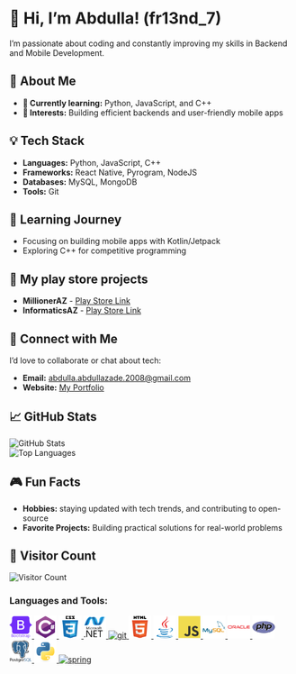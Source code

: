# 👋 Hi, I’m Abdulla! (fr13nd_7)  
I’m passionate about coding and constantly improving my skills in Backend and Mobile Development.

## 🌟 About Me  
- **🔭 Currently learning:** Python, JavaScript, and C++  
- **🚀 Interests:** Building efficient backends and user-friendly mobile apps

## 💡 Tech Stack  
- **Languages:** Python, JavaScript, C++  
- **Frameworks:** React Native, Pyrogram, NodeJS
- **Databases:** MySQL, MongoDB  
- **Tools:** Git

## 🌱 Learning Journey  
- Focusing on building mobile apps with Kotlin/Jetpack 
- Exploring C++ for competitive programming


## 👾 My play store projects
- **MillionerAZ** - [Play Store Link](https://play.google.com/store/apps/details?id=com.fr13nd_7.MillionerAZ&hl=en)
- **InformaticsAZ** - [Play Store Link](https://play.google.com/store/apps/details?id=com.fr13nd_7.InformaticsAZ&hl=en)
## 💬 Connect with Me  
I’d love to collaborate or chat about tech:  
- **Email:** [abdulla.abdullazade.2008@gmail.com](mailto:abdulla.abdullazade.2008@gmail.com)  
- **Website:** [My Portfolio](https://abdulla-abdullazade.vercel.app/)

## 📈 GitHub Stats  
![GitHub Stats](https://github-readme-stats.vercel.app/api?username=abdullaabdullazade&show_icons=true&theme=radical)  
![Top Languages](https://github-readme-stats.vercel.app/api/top-langs/?username=abdullaabdullazade&layout=compact&theme=tokyonight)

## 🎮 Fun Facts  
- **Hobbies:**  staying updated with tech trends, and contributing to open-source  
- **Favorite Projects:** Building practical solutions for real-world problems

## 👥 Visitor Count  
![Visitor Count](https://komarev.com/ghpvc/?username=abdullaabdullazade)


<h3 align="left">Languages and Tools:</h3>
<p align="left"> 
  <a href="https://getbootstrap.com" target="_blank" rel="noreferrer"> 
    <img src="https://raw.githubusercontent.com/devicons/devicon/master/icons/bootstrap/bootstrap-plain-wordmark.svg" alt="bootstrap" width="40" height="40"/> 
  </a> 
  <a href="https://www.w3schools.com/cs/" target="_blank" rel="noreferrer"> 
    <img src="https://raw.githubusercontent.com/devicons/devicon/master/icons/csharp/csharp-original.svg" alt="csharp" width="40" height="40"/> 
  </a> 
  <a href="https://www.w3schools.com/css/" target="_blank" rel="noreferrer"> 
    <img src="https://raw.githubusercontent.com/devicons/devicon/master/icons/css3/css3-original-wordmark.svg" alt="css3" width="40" height="40"/> 
  </a> 
  <a href="https://dotnet.microsoft.com/" target="_blank" rel="noreferrer"> 
    <img src="https://raw.githubusercontent.com/devicons/devicon/master/icons/dot-net/dot-net-original-wordmark.svg" alt="dotnet" width="40" height="40"/> 
  </a> 
  <a href="https://git-scm.com/" target="_blank" rel="noreferrer"> 
    <img src="https://www.vectorlogo.zone/logos/git-scm/git-scm-icon.svg" alt="git" width="40" height="40"/> 
  </a> 
  <a href="https://www.w3.org/html/" target="_blank" rel="noreferrer"> 
    <img src="https://raw.githubusercontent.com/devicons/devicon/master/icons/html5/html5-original-wordmark.svg" alt="html5" width="40" height="40"/> 
  </a> 
  <a href="https://www.java.com" target="_blank" rel="noreferrer"> 
    <img src="https://raw.githubusercontent.com/devicons/devicon/master/icons/java/java-original.svg" alt="java" width="40" height="40"/> 
  </a> 
  <a href="https://developer.mozilla.org/en-US/docs/Web/JavaScript" target="_blank" rel="noreferrer"> 
    <img src="https://raw.githubusercontent.com/devicons/devicon/master/icons/javascript/javascript-original.svg" alt="javascript" width="40" height="40"/> 
  </a> 
  <a href="https://www.mysql.com/" target="_blank" rel="noreferrer"> 
    <img src="https://raw.githubusercontent.com/devicons/devicon/master/icons/mysql/mysql-original-wordmark.svg" alt="mysql" width="40" height="40"/> 
  </a> 
  <a href="https://www.oracle.com/" target="_blank" rel="noreferrer"> 
    <img src="https://raw.githubusercontent.com/devicons/devicon/master/icons/oracle/oracle-original.svg" alt="oracle" width="40" height="40"/> 
  </a> 
  <a href="https://www.php.net" target="_blank" rel="noreferrer"> 
    <img src="https://raw.githubusercontent.com/devicons/devicon/master/icons/php/php-original.svg" alt="php" width="40" height="40"/> 
  </a> 
  <a href="https://www.postgresql.org" target="_blank" rel="noreferrer"> 
    <img src="https://raw.githubusercontent.com/devicons/devicon/master/icons/postgresql/postgresql-original-wordmark.svg" alt="postgresql" width="40" height="40"/> 
  </a> 
  <a href="https://www.python.org" target="_blank" rel="noreferrer"> 
    <img src="https://raw.githubusercontent.com/devicons/devicon/master/icons/python/python-original.svg" alt="python" width="40" height="40"/> 
  </a> 
  <a href="https://spring.io/" target="_blank" rel="noreferrer"> 
    <img src="https://www.vectorlogo.zone/logos/springio/springio-icon.svg" alt="spring" width="40" height="40"/> 
  </a> 
</p>


